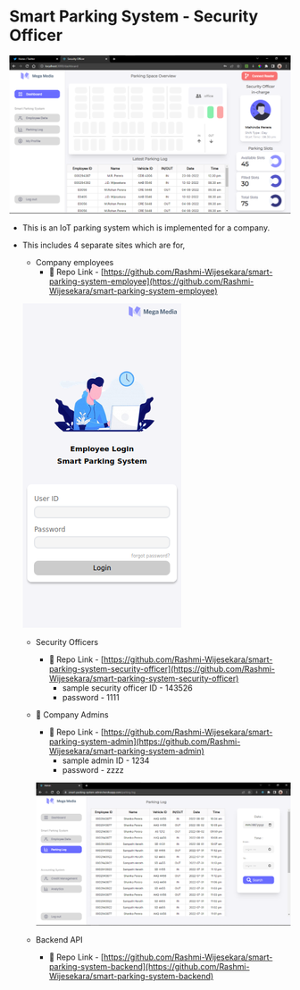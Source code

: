 # Smart Parking System - Security Officer

!["security officer dashboard"](https://github.com/Rashmi-Wijesekara/smart-parking-system-security-officer/blob/main/src/assets/smart-parking-system.png)

- This is an IoT parking system which is implemented for a company.
- This includes 4 separate sites which are for,
  - Company employees 
    - 📌 Repo Link - [https://github.com/Rashmi-Wijesekara/smart-parking-system-employee](https://github.com/Rashmi-Wijesekara/smart-parking-system-employee)
  
  !["employee site"](https://github.com/Rashmi-Wijesekara/smart-parking-system-security-officer/blob/main/src/assets/employee-ss.png)
  
  - Security Officers 
    - 📌 Repo Link - [https://github.com/Rashmi-Wijesekara/smart-parking-system-security-officer](https://github.com/Rashmi-Wijesekara/smart-parking-system-security-officer)
      - sample security officer ID - 143526
      - password - 1111
    
  - 🔗 Company Admins 
    - 📌 Repo Link - [https://github.com/Rashmi-Wijesekara/smart-parking-system-admin](https://github.com/Rashmi-Wijesekara/smart-parking-system-admin)
      - sample admin ID - 1234
      - password - zzzz
    
    !["admin site"](https://github.com/Rashmi-Wijesekara/smart-parking-system-security-officer/blob/main/src/assets/smart-parking-system-1.png)
    
  - Backend API
    - 📌 Repo Link - [https://github.com/Rashmi-Wijesekara/smart-parking-system-backend](https://github.com/Rashmi-Wijesekara/smart-parking-system-backend)

